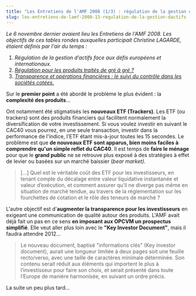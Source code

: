 ```yaml
---
title: "Les Entretiens de l'AMF 2008 (1/3) : régulation de la gestion d'actifs"
slug: les-entretiens-de-lamf-2008-13-regulation-de-la-gestion-dactifs
---
```


_Le 6 novembre dernier avaient lieu les Entretiens de l'AMF 2008\. Les objectifs
de ces tables rondes auxquelles participait Christine LAGARDE, étaient définis
par l'air du temps :_

1.  _Régulation de la gestion d’actifs face aux défis européens et
    internationaux._
2.  [_Régulation pour les produits traités de gré à gré ?_](/2008/12/les-entretiens-de-lamf-2008-23-regulation-des-produits-traites-de-gre-a-gre/)
3.  [_Transparence et opérations financières : le suivi du contrôle dans les sociétés cotées._](/2008/12/les-entretiens-de-lamf-2008-33-suivi-du-controle-dans-les-societes-cotees/)

Sur le **premier point** a été abordé le problème le plus évident : la
**complexité des produits**…

Ont notamment été stigmatisés les **nouveaux ETF (Trackers)**. Les ETF (ou
trackers) sont des produits financiers qui facilitent normalement la
diversification de votre investissement. Si vous voulez investir en suivant le
CAC40 vous pourrez, en une seule transaction, investir dans la performance de
l'indice, l'ETF étant mis-à-jour toutes les 15 secondes. Le problème est que
**de nouveaux ETF sont apparus, bien moins faciles à comprendre qu'un simple
reflet du CAC40**. Il est temps de **faire le ménage** pour que le **grand
public** ne se retrouve plus exposé à des stratégies à effet de levier ou basées
sur un marché baissier (_bear market)._

> […] Quel est le véritable coût des ETF pour les investisseurs, en tenant
> compte du décalage entre valeur liquidative instantanée et valeur d’exécution,
> et comment assurer qu’il ne diverge pas même en situation de marché tendue, au
> travers de la réglementation sur les fourchettes de cotation et le rôle des
> teneurs de marché ?

L'autre objectif est d'**augmenter la transparence pour les investisseurs** en
exigeant une communication de qualité autour des produits. L'AMF avait déjà fait
un pas en ce sens **en imposant aux OPCVM un prospectus simplifié**. Elle veut
aller plus loin avec le **"Key Investor Document"**, mais il faudra attendre
2012…

> Le nouveau document, baptisé "informations clés" (Key investor document),
> aurait une longueur limitée à deux pages soit une feuille recto/verso, avec
> une taille de caractères minimale déterminée. Son contenu serait réduit aux
> éléments qui importent le plus à l’investisseur pour faire son choix, et
> serait présenté dans toute l’Europe de manière harmonisée, en suivant un ordre
> précis.

La suite un peu plus tard…

